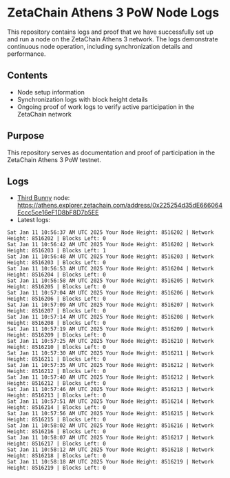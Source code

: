 # ZetaChain Athens 3 PoW Node Logs
This repository contains logs and proof that we have successfully set up and run a node on the ZetaChain Athens 3 network. The logs demonstrate continuous node operation, including synchronization details and performance.

## Contents
- Node setup information
- Synchronization logs with block height details
- Ongoing proof of work logs to verify active participation in the ZetaChain network

## Purpose
This repository serves as documentation and proof of participation in the ZetaChain Athens 3 PoW testnet.

## Logs

- [Third Bunny](https://thirdbunny.xyz/) node: https://athens.explorer.zetachain.com/address/0x225254d35dE666064Eccc5ce16eF1D8bF8D7b5EE
- Latest logs:
```
Sat Jan 11 10:56:37 AM UTC 2025 Your Node Height: 8516202 | Network Height: 8516202 | Blocks Left: 0
Sat Jan 11 10:56:42 AM UTC 2025 Your Node Height: 8516202 | Network Height: 8516203 | Blocks Left: 1
Sat Jan 11 10:56:48 AM UTC 2025 Your Node Height: 8516203 | Network Height: 8516203 | Blocks Left: 0
Sat Jan 11 10:56:53 AM UTC 2025 Your Node Height: 8516204 | Network Height: 8516204 | Blocks Left: 0
Sat Jan 11 10:56:58 AM UTC 2025 Your Node Height: 8516205 | Network Height: 8516205 | Blocks Left: 0
Sat Jan 11 10:57:04 AM UTC 2025 Your Node Height: 8516206 | Network Height: 8516206 | Blocks Left: 0
Sat Jan 11 10:57:09 AM UTC 2025 Your Node Height: 8516207 | Network Height: 8516207 | Blocks Left: 0
Sat Jan 11 10:57:14 AM UTC 2025 Your Node Height: 8516208 | Network Height: 8516208 | Blocks Left: 0
Sat Jan 11 10:57:19 AM UTC 2025 Your Node Height: 8516209 | Network Height: 8516209 | Blocks Left: 0
Sat Jan 11 10:57:25 AM UTC 2025 Your Node Height: 8516210 | Network Height: 8516210 | Blocks Left: 0
Sat Jan 11 10:57:30 AM UTC 2025 Your Node Height: 8516211 | Network Height: 8516211 | Blocks Left: 0
Sat Jan 11 10:57:35 AM UTC 2025 Your Node Height: 8516212 | Network Height: 8516212 | Blocks Left: 0
Sat Jan 11 10:57:40 AM UTC 2025 Your Node Height: 8516212 | Network Height: 8516212 | Blocks Left: 0
Sat Jan 11 10:57:46 AM UTC 2025 Your Node Height: 8516213 | Network Height: 8516213 | Blocks Left: 0
Sat Jan 11 10:57:51 AM UTC 2025 Your Node Height: 8516214 | Network Height: 8516214 | Blocks Left: 0
Sat Jan 11 10:57:56 AM UTC 2025 Your Node Height: 8516215 | Network Height: 8516215 | Blocks Left: 0
Sat Jan 11 10:58:02 AM UTC 2025 Your Node Height: 8516216 | Network Height: 8516216 | Blocks Left: 0
Sat Jan 11 10:58:07 AM UTC 2025 Your Node Height: 8516217 | Network Height: 8516217 | Blocks Left: 0
Sat Jan 11 10:58:12 AM UTC 2025 Your Node Height: 8516218 | Network Height: 8516218 | Blocks Left: 0
Sat Jan 11 10:58:18 AM UTC 2025 Your Node Height: 8516219 | Network Height: 8516219 | Blocks Left: 0
```
